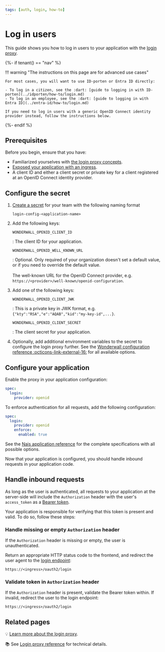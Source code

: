 ```yaml
---
tags: [auth, login, how-to]
---
```


# Log in users

This guide shows you how to log in users to your application with the [login proxy](../explanations/README.md#login-proxy).

{%- if tenant() == "nav" %}

!!! warning "The instructions on this page are for advanced use cases"

    For most cases, you will want to use ID-porten or Entra ID directly:

    - To log in a citizen, see the :dart: [guide to logging in with ID-porten](../idporten/how-to/login.md)
    - To log in an employee, see the :dart: [guide to logging in with Entra ID](../entra-id/how-to/login.md)

    If you need to log in users with a generic OpenID Connect identity provider instead, follow the instructions below.

{%- endif %}

## Prerequisites

Before you begin, ensure that you have:

- Familiarized yourselves with [the login proxy concepts](../explanations/README.md#login-proxy).
- [Exposed your application with an ingress](../../workloads/application/how-to/expose.md).
- A client ID and either a client secret or private key for a client registered at an OpenID Connect identity provider.

## Configure the secret

1. [Create a secret](../../services/secrets/how-to/console.md) for your team with the following naming format

    ```
    login-config-<application-name>
    ```

2. Add the following keys:

    `WONDERWALL_OPENID_CLIENT_ID`

    :   The client ID for your application.

    `WONDERWALL_OPENID_WELL_KNOWN_URL`

    :   Optional. Only required of your organization doesn't set a default value, or if you need to override the default value.<br/><br/>
        The well-known URL for the OpenID Connect provider, e.g. `https://<provider>/well-known/openid-configuration`.

3. Add one of the following keys:

    `WONDERWALL_OPENID_CLIENT_JWK`

    :   This is a private key in JWK format, e.g. `{"kty":"RSA","e":"AQAB","kid":"my-key-id",...}`.

    `WONDERWALL_OPENID_CLIENT_SECRET`

    :   The client secret for your application.

4. Optionally, add additional environment variables to the secret to configure the login proxy further.
See the [Wonderwall configuration reference :octicons-link-external-16:](https://github.com/nais/wonderwall/blob/master/docs/configuration.md) for all available options.

## Configure your application

Enable the proxy in your application configuration:

```yaml title="app.yaml"
spec:
  login:
    provider: openid
```

To enforce authentication for all requests, add the following configuration:

```yaml title="app.yaml" hl_lines="4-5"
spec:
  login:
    provider: openid
    enforce:
      enabled: true
```

See the [Nais application reference](../../workloads/application/reference/application-spec.md#login) for the complete specifications with all possible options.

Now that your application is configured, you should handle inbound requests in your application code.

## Handle inbound requests

As long as the user is authenticated, all requests to your application at the server-side will include the `Authorization` header with the user's `access_token` as a [Bearer token](../explanations/README.md#bearer-token).

Your application is responsible for verifying that this token is present and valid. To do so, follow these steps:

### Handle missing or empty `Authorization` header

If the `Authorization` header is missing or empty, the user is unauthenticated.

Return an appropriate HTTP status code to the frontend, and redirect the user agent to the [login endpoint]:

```
https://<ingress>/oauth2/login
```

### Validate token in `Authorization` header

If the `Authorization` header is present, validate the Bearer token within.
If invalid, redirect the user to the login endpoint:

```
https://<ingress>/oauth2/login
```

## Related pages

:bulb: [Learn more about the login proxy](../explanations/README.md#login-proxy).

:books: See [Login proxy reference](../reference/README.md#login-proxy) for technical details.

[login endpoint]: ../reference/README.md#login-endpoint
